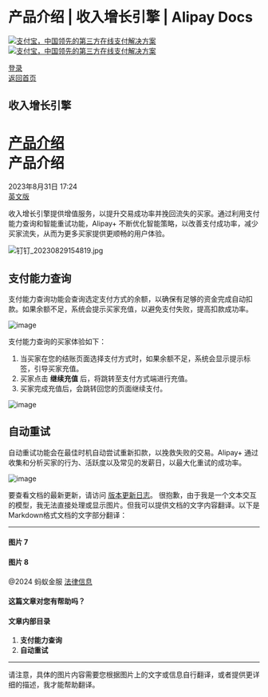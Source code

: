 产品介绍 | 收入增长引擎 | Alipay Docs
===============

[![支付宝，中国领先的第三方在线支付解决方案](https://ac.alipay.com/storage/2024/3/26/d66c43c0-440d-4c97-9976-f2028a2c8c5e.svg) ![支付宝，中国领先的第三方在线支付解决方案](https://ac.alipay.com/storage/2024/3/26/a48bd336-aea0-4f16-bf83-616eacbb4434.svg)](/docs/)

[登录](https://global.alipay.com/ilogin/account_login.htm?goto=https%3A%2F%2Fglobal.alipay.com%2Fdocs%2Fac%2Frevenuebooster_cn%2Foverview)  
[返回首页](../../)  

收入增长引擎
------------

[产品介绍](/docs/ac/revenuebooster_cn/overview)  
产品介绍
====

2023年8月31日 17:24  
[英文版](https://global.alipay.com/docs/ac/revenuebooster_en/overview)  

收入增长引擎提供增值服务，以提升交易成功率并挽回流失的买家。通过利用支付能力查询和智能重试功能，Alipay+ 不断优化智能策略，以改善支付成功率，减少买家流失，从而为更多买家提供更顺畅的用户体验。

![钉钉_20230829154819.jpg](https://idocs-assets.marmot-cloud.com/storage/idocs87c36dc8dac653c1/1693295315099-72589800-7280-4aed-9e29-df58fecbdd1e.jpeg)  

支付能力查询
---------

支付能力查询功能会查询选定支付方式的余额，以确保有足够的资金完成自动扣款。如果余额不足，系统会提示买家充值，以避免支付失败，提高扣款成功率。

![image](https://idocs-assets.marmot-cloud.com/storage/idocs87c36dc8dac653c1/1693281788243-7bb7636c-6a7a-4ef4-b6a7-df30cd6f6c0d.jpeg)  

支付能力查询的买家体验如下：

1.  当买家在您的结账页面选择支付方式时，如果余额不足，系统会显示提示标签，引导买家充值。
2.  买家点击 **继续充值** 后，将跳转至支付方式端进行充值。
3.  买家完成充值后，会跳转回您的页面继续支付。

![image](https://idocs-assets.marmot-cloud.com/storage/idocs87c36dc8dac653c1/1693279988524-d8aa18ef-95ca-45c9-9485-7daf9c5b3edd.jpeg)  

自动重试
---------

自动重试功能会在最佳时机自动尝试重新扣款，以挽救失败的交易。Alipay+ 通过收集和分析买家的行为、活跃度以及常见的发薪日，以最大化重试的成功率。

![image](https://idocs-assets.marmot-cloud.com/storage/idocs87c36dc8dac653c1/1693281850398-dc7c42c0-ce7a-428b-b3c4-5ed71090f979.jpeg)  

要查看文档的最新更新，请访问 [版本更新日志](https://global.alipay.com/docs/releasenotes)。
很抱歉，由于我是一个文本交互的模型，我无法直接处理或显示图片。但我可以提供文档的文字内容翻译。以下是Markdown格式文档的文字部分翻译：

---

#### 图片 7
#### 图片 8

@2024 蚂蚁金服 [法律信息](https://global.alipay.com/docs/ac/platform/membership)  

#### 这篇文章对您有帮助吗？

#### 文章内部目录

1. **支付能力查询**  
2. **自动重试**  

---

请注意，具体的图片内容需要您根据图片上的文字或信息自行翻译，或者提供更详细的描述，我才能帮助翻译。